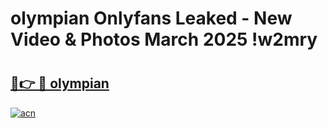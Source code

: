 # olympian Onlyfans Leaked - New Video & Photos March 2025 !w2mry

# <h2><a href="https://xw8c98.iuczelnia.edu.pl?title=olympian&ref=w2mry">🔗👉 🔴 olympian</a></h2>

[![acn](https://github.com/user-attachments/assets/0f9c940e-d8b0-45ae-aac7-cd30a18b3e1c)](https://xw8c98.iuczelnia.edu.pl?title=olympian&ref=w2mry)

